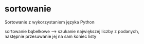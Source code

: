 # sortowanie
Sortowanie z wykorzystaniem języka Python

sortowanie bąbelkowe --> szukanie największej liczby z podanych, następnie przesuwanie jej na sam koniec listy

